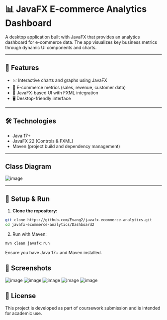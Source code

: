 # 📊 JavaFX E-commerce Analytics Dashboard

A desktop application built with JavaFX that provides an analytics dashboard for e-commerce data. The app visualizes key business metrics through dynamic UI components and charts.

---

## 🚀 Features

- 💹 Interactive charts and graphs using JavaFX
- 🛒 E-commerce metrics (sales, revenue, customer data)
- 📁 JavaFX-based UI with FXML integration
- 🖥️ Desktop-friendly interface

---

## 🛠 Technologies

- Java 17+
- JavaFX 22 (Controls & FXML)
- Maven (project build and dependency management)

---


## Class Diagram
![image](https://github.com/user-attachments/assets/5d8b0748-09f5-4b76-8318-bbca92db80ae)

---

## 🔧 Setup & Run

1. **Clone the repository:**

```bash
git clone https://github.com/Evang2/javafx-ecommerce-analytics.git
cd javafx-ecommerce-analytics/Dashboard2
```

2. Run with Maven:
````
mvn clean javafx:run
````
Ensure you have Java 17+ and Maven installed.

## 📸 Screenshots
![image](https://github.com/user-attachments/assets/b703c561-80ed-4edc-9fb0-a5b6a7e99a1b)
![image](https://github.com/user-attachments/assets/93085f97-3927-4f2c-8c61-e9ec05dbcc9c)
![image](https://github.com/user-attachments/assets/9e5b2a6e-f907-4100-a36e-4dd1416ac9a6)
![image](https://github.com/user-attachments/assets/58927e01-9cfd-41fc-b01d-d063eb76d05b)
![image](https://github.com/user-attachments/assets/f297cdbd-a5c4-4e48-9c04-eecf333b4a40)


## 📃 License
This project is developed as part of  coursework submission and is intended for academic use.

